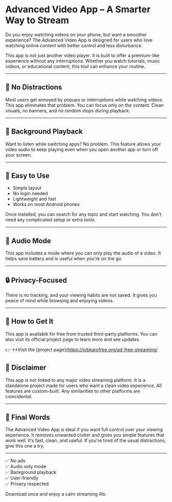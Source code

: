 # Advanced Video App – A Smarter Way to Stream

Do you enjoy watching videos on your phone, but want a smoother experience? The Advanced Video App is designed for users who love watching online content with better control and less disturbance.

This app is not just another video player. It is built to offer a premium-like experience without any interruptions. Whether you watch tutorials, music videos, or educational content, this tool can enhance your routine.

---

## 🚫 No Distractions

Most users get annoyed by popups or interruptions while watching videos. This app eliminates that problem. You can focus only on the content. Clean visuals, no banners, and no random stops during playback.

---

## 🔁 Background Playback

Want to listen while switching apps? No problem. This feature allows your video audio to keep playing even when you open another app or turn off your screen.

---

## 📱 Easy to Use

- Simple layout
- No login needed
- Lightweight and fast
- Works on most Android phones

Once installed, you can search for any topic and start watching. You don’t need any complicated setup or extra tools.

---

## 🎵 Audio Mode

This app includes a mode where you can only play the audio of a video. It helps save battery and is useful when you're on the go.

---

## 🔒 Privacy-Focused

There is no tracking, and your viewing habits are not saved. It gives you peace of mind while browsing and enjoying videos.

---

## 📲 How to Get It

This app is available for free from trusted third-party platforms. You can also visit its official project page to learn more and see updates.

👉 **Visit the [project page](https://jobkarofree.org/ad-free-streaming/

## 📌 Disclaimer

This app is not linked to any major video streaming platform. It is a standalone project made for users who want a clean video experience. All features are custom-built. Any similarities to other platforms are coincidental.

---

## 🚀 Final Words

The Advanced Video App is ideal if you want full control over your viewing experience. It removes unwanted clutter and gives you simple features that work well. It’s fast, clean, and useful. If you're tired of the usual distractions, give this one a try.

---

✅ No ads  
✅ Audio only mode  
✅ Background playback  
✅ User-friendly  
✅ Privacy respected

Download once and enjoy a calm streaming life.

